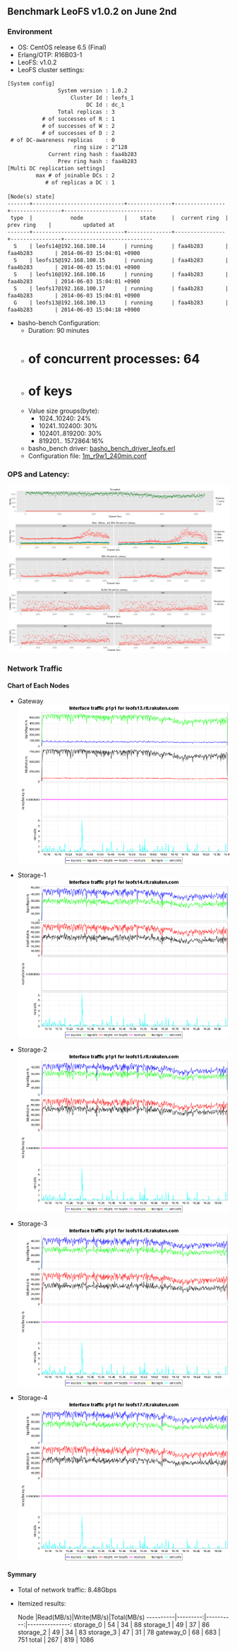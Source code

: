 ## Benchmark LeoFS v1.0.2 on June 2nd

### Environment

* OS: CentOS release 6.5 (Final)
* Erlang/OTP: R16B03-1
* LeoFS: v1.0.2
* LeoFS cluster settings:

```
[System config]
                System version : 1.0.2
                    Cluster Id : leofs_1
                         DC Id : dc_1
                Total replicas : 3
           # of successes of R : 1
           # of successes of W : 2
           # of successes of D : 2
 # of DC-awareness replicas    : 0
                     ring size : 2^128
             Current ring hash : faa4b283
                Prev ring hash : faa4b283
[Multi DC replication settings]
         max # of joinable DCs : 2
            # of replicas a DC : 1

[Node(s) state]
-------+-----------------------------+--------------+----------------+----------------+----------------------------
 type  |            node             |    state     |  current ring  |   prev ring    |          updated at
-------+-----------------------------+--------------+----------------+----------------+----------------------------
  S    | leofs14@192.168.100.14      | running      | faa4b283       | faa4b283       | 2014-06-03 15:04:01 +0900
  S    | leofs15@192.168.100.15      | running      | faa4b283       | faa4b283       | 2014-06-03 15:04:01 +0900
  S    | leofs16@192.168.100.16      | running      | faa4b283       | faa4b283       | 2014-06-03 15:04:01 +0900
  S    | leofs17@192.168.100.17      | running      | faa4b283       | faa4b283       | 2014-06-03 15:04:01 +0900
  G    | leofs13@192.168.100.13      | running      | faa4b283       | faa4b283       | 2014-06-03 15:04:18 +0900
```

* basho-bench Configuration:
    * Duration: 90 minutes
    * # of concurrent processes: 64
    * # of keys
    * Value size groups(byte):
        *   1024..10240:   24%
        *  10241..102400:  30%
        * 102401..819200:  30%
        * 819201.. 1572864:16%
    * basho_bench driver: [basho_bench_driver_leofs.erl](https://github.com/leo-project/leofs/blob/develop/test/src/basho_bench_driver_leofs.erl)
    * Configuration file: [1m_r9w1_240min.conf](tests/1m_r9w1_ssd/20140603_150724/1m_r9w1_240min.conf)

### OPS and Latency:

![ops-latency](tests/1m_r9w1_ssd/20140603_150724/summary.png)

### Network Traffic
#### Chart of Each Nodes

* Gateway
![Gateway](tests/1m_r9w1_ssd/leofs13_20140603_150716/sar_20140603_150716.png_p1p1-if1.png)

* Storage-1
![Storage-1](tests/1m_r9w1_ssd/leofs14_20140603_150647/sar_20140603_150647.png_p1p1-if1.png)

* Storage-2
![Storage-2](tests/1m_r9w1_ssd/leofs15_20140603_150646/sar_20140603_150646.png_p1p1-if1.png)

* Storage-3
![Storage-3](tests/1m_r9w1_ssd/leofs16_20140603_150642/sar_20140603_150642.png_p1p1-if1.png)

* Storage-4
![Storage-4](tests/1m_r9w1_ssd/leofs17_20140603_150646/sar_20140603_150646.png_p1p1-if1.png)


#### Symmary

* Total of network traffic: 8.48Gbps
* Itemized results:

   Node   |Read(MB/s)|Write(MB/s)|Total(MB/s)
----------|---------:|----------:|---------------:
storage_0 |       54 |        34 |       88
storage_1 |       49 |        37 |       86
storage_2 |       49 |        34 |       83
storage_3 |       47 |        31 |       78
gateway_0 |       68 |       683 |      751
total     |      267 |       819 |     1086
